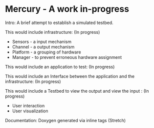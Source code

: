 <h1>Mercury - A work in-progress</h1>

Intro:
A brief attempt to establish a simulated testbed.

This would include infrastructure: (In progress)
<ul>
<li>Sensors - a input mechanism</li>
<li>Channel - a output mechanism </li>
<li>Platform - a grouping of hardware</li>
<li>Manager - to prevent erroneous hardware assignment</li>
</ul>
This would include an application to test: (In progress)

This would include an Interface between the application and the infrastructure: (In progress)

This would include a Testbed to view the output and view the input : (In progress)
<ul>
<li>User interaction</li>
<li>User visualization</li>
</ul>
Documentation:
Doxygen generated via inline tags (Stretch)
